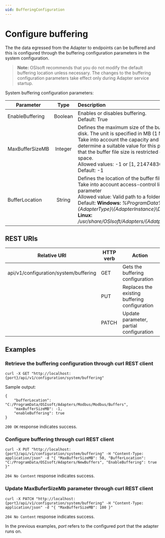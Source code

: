 ```yaml
---
uid: BufferingConfiguration
---
```


# Configure buffering

The the data egressed from the Adapter to endpoints can be buffered and this is configured through the buffering configuration parameters in the system configuration.

> **Note:** OSIsoft recommends that you do not modify the default buffering location unless necessary. The changes to the buffering configuration parameters take effect only during Adapter service startup.

System buffering configuration parameters:

 Parameter | Type | Description |
| ----------|:-----:| :-----------|
| EnableBuffering | Boolean | Enables or disables buffering.  <br> Default: True |
| MaxBufferSizeMB | Integer | Defines the maximum size of the buffer file that will be persisted on disk. The unit is specified in MB (1 Mebibyte = 1048576 bytes). Take into account the capacity and type of the storage medium to determine a suitable value for this parameter. A value of -1 indicates that the buffer file size is restricted only by the available free disk space. <br> Allowed values: -1 or [1, 2147483647]. <br> Default: -1 |
| BufferLocation | String | Defines the location of the buffer files. Absolute paths are required. Take into account access-control list (ACL) when setting this parameter <br> Allowed value: Valid path to a folder location in the file system. <br> Default: **Windows:** _%ProgramData%\OSIsoft\Adapters\\{AdapterType}\\{AdapterInstance}\Data_ <br> **Linux:** _/usr/share/OSIsoft/Adapters/{AdatpterType}/{AdapterInstance}/Data_ |

## REST URIs

| Relative URI                                              | HTTP verb | Action               |
|-----------------------------------------------------------|-----------|----------------------|
| api/v1/configuration/system/buffering      | GET       | Gets the buffering configuration |
|       | PUT       | Replaces the existing buffering configuration |
| | PATCH | Update parameter, partial configuration |

## Examples
### Retrieve the buffering configuration through curl REST client
```
curl -X GET "http://localhost:{port}/api/v1/configuration/system/buffering"
```
Sample output:

```
{
    "bufferLocation": "C:/ProgramData/OSIsoft/Adapters/Modbus/Modbus/Buffers",
    "maxBufferSizeMB": -1,
    "enableBuffering": true
}
```
`200 OK` response indicates success.

### Configure buffering through curl REST client
```
curl -X PUT "http://localhost:{port}/api/v1/configuration/system/buffering" -H "Content-Type: application/json" -d "{ "MaxBufferSizeMB": 50, "BufferLocation": "C:/ProgramData/OSIsoft/Adapters/NewBuffers", "EnableBuffering": true }"
```
`204 No Content` response indicates success.


### Update MaxBuferSizeMb parameter through curl REST client
```
curl -X PATCH "http://localhost:{port}/api/v1/configuration/system/buffering" -H "Content-Type: application/json" -d "{ "MaxBufferSizeMB": 100 }"
```
`204 No Content` response indicates success.

In the previous examples, *port* refers to the configured port that the adapter runs on.
